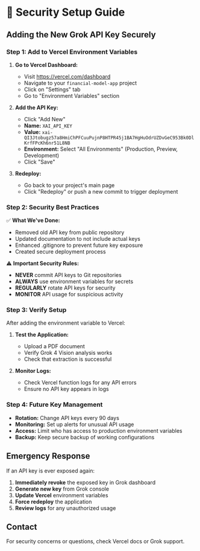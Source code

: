 # 🔐 Security Setup Guide

## Adding the New Grok API Key Securely

### Step 1: Add to Vercel Environment Variables

1. **Go to Vercel Dashboard:**
   - Visit https://vercel.com/dashboard
   - Navigate to your `financial-model-app` project
   - Click on "Settings" tab
   - Go to "Environment Variables" section

2. **Add the API Key:**
   - Click "Add New"
   - **Name:** `XAI_API_KEY`
   - **Value:** `xai-QI3Jtobugz57a8HmiChPFCuuPujnP8HTPR45j1BA7HgHuOdrUZDvGeC953Bk0DlKrfFPcKh6nr51L8NB`
   - **Environment:** Select "All Environments" (Production, Preview, Development)
   - Click "Save"

3. **Redeploy:**
   - Go back to your project's main page
   - Click "Redeploy" or push a new commit to trigger deployment

### Step 2: Security Best Practices

✅ **What We've Done:**
- Removed old API key from public repository
- Updated documentation to not include actual keys
- Enhanced .gitignore to prevent future key exposure
- Created secure deployment process

⚠️ **Important Security Rules:**
- **NEVER** commit API keys to Git repositories
- **ALWAYS** use environment variables for secrets
- **REGULARLY** rotate API keys for security
- **MONITOR** API usage for suspicious activity

### Step 3: Verify Setup

After adding the environment variable to Vercel:

1. **Test the Application:**
   - Upload a PDF document
   - Verify Grok 4 Vision analysis works
   - Check that extraction is successful

2. **Monitor Logs:**
   - Check Vercel function logs for any API errors
   - Ensure no API key appears in logs

### Step 4: Future Key Management

- **Rotation:** Change API keys every 90 days
- **Monitoring:** Set up alerts for unusual API usage
- **Access:** Limit who has access to production environment variables
- **Backup:** Keep secure backup of working configurations

## Emergency Response

If an API key is ever exposed again:

1. **Immediately revoke** the exposed key in Grok dashboard
2. **Generate new key** from Grok console
3. **Update Vercel** environment variables
4. **Force redeploy** the application
5. **Review logs** for any unauthorized usage

## Contact

For security concerns or questions, check Vercel docs or Grok support.